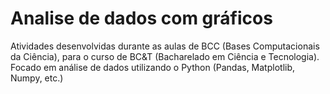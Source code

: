 # Analise de dados com gráficos
Atividades desenvolvidas durante as aulas de BCC (Bases Computacionais da Ciência), para o curso de BC&T (Bacharelado em Ciência e Tecnologia).
Focado em análise de dados utilizando o Python (Pandas, Matplotlib, Numpy, etc.)
